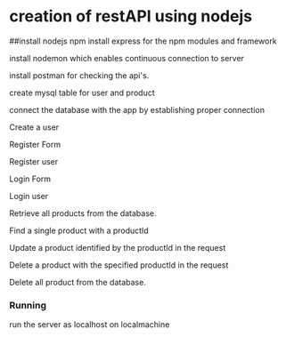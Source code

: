# creation of restAPI using nodejs

##install nodejs
npm install express for the npm modules and framework


install nodemon which enables continuous connection to server


install postman for checking the api's.

 create mysql table for user and product
 
 connect the database with the app by establishing proper connection
 
 
 Create a user

  Register Form
  
   Register user

   Login Form

   Login user
   
  Retrieve all products from the database.

  Find a single product with a productId


  Update a product identified by the productId in the request

  Delete a product with the specified productId in the request

   Delete all product from the database.
   

### Running
run the server as localhost on localmachine

